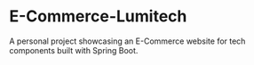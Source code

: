 # E-Commerce-Lumitech
 A personal project showcasing an E-Commerce website for tech components built with Spring Boot.
